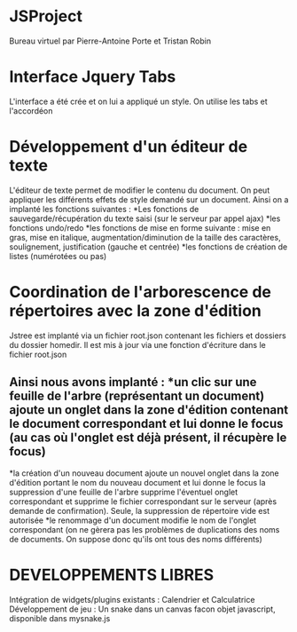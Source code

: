 # JSProject
Bureau virtuel par Pierre-Antoine Porte et Tristan Robin

Interface Jquery Tabs
===============
L'interface a été crée et on lui a appliqué un style. On utilise les tabs et l'accordéon


Développement d'un éditeur de texte
===============
L'éditeur de texte permet de modifier le contenu du document. On peut appliquer les différents effets de style demandé sur un document.
Ainsi on a implanté les fonctions suivantes :
*Les fonctions de sauvegarde/récupération du texte saisi (sur le serveur par appel ajax)
*les fonctions undo/redo
*les fonctions de mise en forme suivante : mise en gras, mise en italique, augmentation/diminution de la taille des caractères, soulignement, justification (gauche et centrée)
*les fonctions de création de listes (numérotées ou pas)


Coordination de l'arborescence de répertoires avec la zone d'édition
======================
Jstree est implanté via un fichier root.json contenant les fichiers et dossiers du dossier homedir. Il est mis à jour via une fonction d'écriture dans le fichier root.json

Ainsi nous avons implanté :
*un clic sur une feuille de l'arbre (représentant un document) ajoute un onglet dans la zone d'édition contenant le document correspondant et lui donne le focus (au cas où l'onglet est déjà présent, il récupère le focus)
---------------------
*la création d'un nouveau document ajoute un nouvel onglet dans la zone d'édition portant le nom du nouveau document et lui donne le focus
la suppression d'une feuille de l'arbre supprime l'éventuel onglet correspondant et supprime le fichier correspondant sur le serveur (après demande de confirmation). Seule, la suppression de répertoire vide est autorisée
*le renommage d'un document modifie le nom de l'onglet correspondant (on ne gèrera pas les problèmes de duplications des noms de documents. On suppose donc qu'ils ont tous des noms différents)


DEVELOPPEMENTS LIBRES
==========

Intégration de widgets/plugins existants : Calendrier et Calculatrice
Développement de jeu : Un snake dans un canvas facon objet javascript, disponible dans mysnake.js
